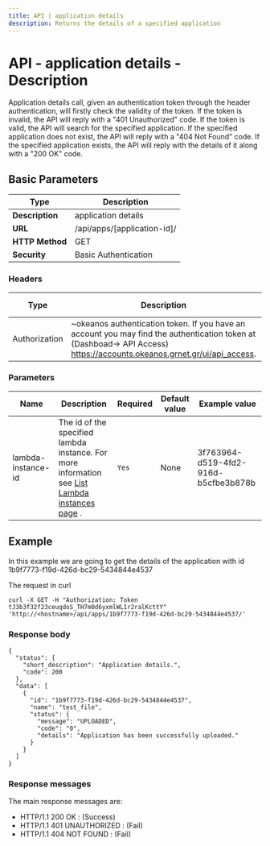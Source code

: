 ```yaml
---
title: API | application details
description: Returns the details of a specified application
---
```


# API - application details - Description

Application details call, given an authentication token through the header authentication,
will firstly check the validity of the token. If the token is invalid, the API will reply with a
"401 Unauthorized" code. If the token is valid, the API will search for the specified application. If the specified application does not exist, the API will reply with a
"404 Not Found" code. If the specified application exists, the API will reply with the details
of it along with a "200 OK" code.


## Basic Parameters

|Type | Description
------|-------------
| **Description** | application details
| **URL**         | /api/apps/[application-id]/
| **HTTP Method** | GET
| **Security**    | Basic Authentication


### Headers

Type | Description | Required | Default value | Example value
------|-------------|----------|---------------|---------------
Authorization | ~okeanos authentication token. If you have an account you may find the authentication token at (Dashboad-> API Access) https://accounts.okeanos.grnet.gr/ui/api_access. | `Yes` | None | Token tJ3b3f32f23ceuqdoS


### Parameters

Name  | Description | Required | Default value | Example value
------|-------------|----------|---------------|---------------
lambda-instance-id  | The id of the specified lambda instance. For more information see [List Lambda instances page](LambdaInstanceList.md) . |`Yes` |None| 3f763964-d519-4fd2-916d-b5cfbe3b878b


## Example

In this example we are going to get the details of the application with id 1b9f7773-f19d-426d-bc29-5434844e4537

The request in curl

```
curl -X GET -H "Authorization: Token tJ3b3f32f23ceuqdoS_TH7m0d6yxmlWL1r2ralKcttY" 'http://<hostname>/api/apps/1b9f7773-f19d-426d-bc29-5434844e4537/'
```


### Response body

```
{
  "status": {
    "short_description": "Application details.",
    "code": 200
  },
  "data": [
    {
      "id": "1b9f7773-f19d-426d-bc29-5434844e4537",
      "name": "test_file",
      "status": {
        "message": "UPLOADED",
        "code": "0",
        "details": "Application has been successfully uploaded."
      }
    }
  ]
}
```


### Response messages

The main response messages are:

- HTTP/1.1 200 OK : (Success)
- HTTP/1.1 401 UNAUTHORIZED : (Fail)
- HTTP/1.1 404 NOT FOUND : (Fail)
